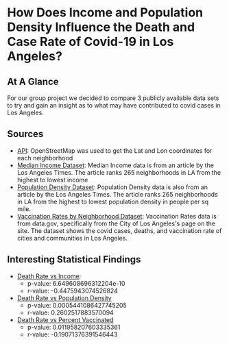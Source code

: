 # How Does Income and Population Density Influence the Death and Case Rate of Covid-19 in Los Angeles?

## At A Glance
For our group project we decided to compare 3 publicly available data sets to try and gain an insight as to what may have contributed to covid cases in Los Angeles.

## Sources 
- [API](https://www.openstreetmap.org): OpenStreetMap was used to get the Lat and Lon coordinates for each neighborhood
- [Median Income Dataset](https://maps.latimes.com/neighborhoods/income/median/neighborhood/list/): Median Income data is from an article by the Los Angeles Times. The article ranks 265 neighborhoods in LA from the highest to lowest income
- [Population Density Dataset](https://maps.latimes.com/neighborhoods/population/density/neighborhood/list/): Population Density data is also from an article by the Los Angeles Times. The article ranks 265 neighborhoods in LA from  the highest to lowest population density in people per sq mile.
- [Vaccination Rates by Neighborhood Dataset](https://catalog.data.gov/dataset/vaccination-rates-by-neighborhood): Vaccination Rates data is from data.gov, specifically from the City of Los Angeles's page on the site. The dataset shows the covid cases, deaths, and vaccination rate of cities and communities in Los Angeles.

## Interesting Statistical Findings
- [Death Rate vs Income](https://github.com/Jadon55/Project-1/blob/main/Graphs/Death_Rate_vs_Income.png):
  - p-value: 6.649608696312204e-10
  - r-value: -0.4475943074526824
- [Death Rate vs Population Density](https://github.com/Jadon55/Project-1/blob/main/Graphs/Death_Rate_vs_Population.png)
  - p-value: 0.0005441086427745205
  - r-value: 0.2602517883570094
- [Death Rate vs Percent Vaccinated](https://github.com/Jadon55/Project-1/blob/main/Graphs/Death_Rate_vs_Vaccinated.png)
  - p-value: 0.011958207603335361
  - r-value: -0.19071376391546443

